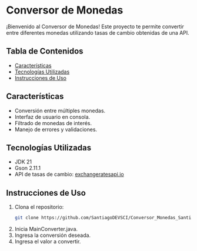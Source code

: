 # Conversor de Monedas  

¡Bienvenido al Conversor de Monedas! Este proyecto te permite convertir entre diferentes monedas utilizando tasas de cambio obtenidas de una API.
## Tabla de Contenidos  
- [Características](#características)  
- [Tecnologías Utilizadas](#tecnologías-utilizadas)  
- [Instrucciones de Uso](#instrucciones-de-uso)  

## Características  
- Conversión entre múltiples monedas.  
- Interfaz de usuario en consola.  
- Filtrado de monedas de interés.  
- Manejo de errores y validaciones.  

## Tecnologías Utilizadas  
- JDK 21  
- Gson 2.11.1  
- API de tasas de cambio: [exchangeratesapi.io](https://exchangeratesapi.io/)

## Instrucciones de Uso  
1. Clona el repositorio:  
   ```bash  
   git clone https://github.com/SantiagoDEVSCI/Conversor_Monedas_Santiago_Fin.git
2. Inicia MainConverter.java.
3. Ingresa la conversión deseada.
4. Ingresa el valor a convertir.
